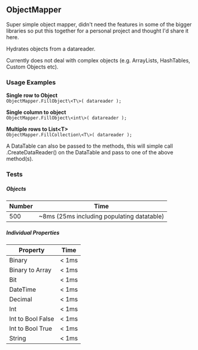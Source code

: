 ## ObjectMapper

Super simple object mapper, didn't need the features in some of the bigger libraries so put this together for a personal project and thought I'd share it here.

Hydrates objects from a datareader.

Currently does not deal with complex objects (e.g. ArrayLists, HashTables, Custom Objects etc).



### Usage Examples

**Single row to Object**  
```ObjectMapper.FillObject\<T\>( datareader );```  

**Single column to object**  
```ObjectMapper.FillObject\<int\>( datareader );```  

**Multiple rows to List\<T\>**  
```ObjectMapper.FillCollection\<T\>( datareader );```

A DataTable can also be passed to the methods, this will simple call .CreateDataReader() on the DataTable and pass to one of the above method(s).



### Tests


##### Objects

| Number        | Time |
|-------------------|--------|
| 500            | ~8ms (25ms including populating datatable)  |


##### Individual Properties

| Property        | Time |
|-------------------|--------|
| Binary            | < 1ms  |
| Binary to Array   | < 1ms  |
| Bit               | < 1ms  |
| DateTime          | < 1ms  |
| Decimal           | < 1ms  |
| Int               | < 1ms  |
| Int to Bool False | < 1ms  |
| Int to Bool True  | < 1ms  |
| String            | < 1ms  |


